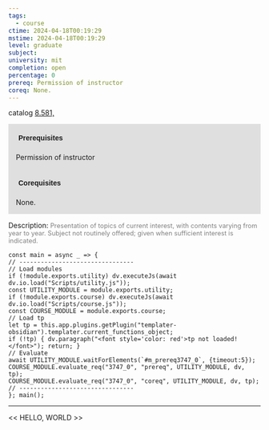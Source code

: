 ```yaml
---
tags:
  - course
ctime: 2024-04-18T00:19:29
mstime: 2024-04-18T00:19:29
level: graduate
subject: 
university: mit
completion: open
percentage: 0
prereq: Permission of instructor
coreq: None.
---
```


catalog [8.581,](http://student.mit.edu/catalog/m8b.html#8.582)

<span style="display: block; padding: 15px; background-color: rgb(100, 100, 100, 0.2);"><font id="m_prereq3747_0" style="display: block; font-family: Arial, sans-serif; font-weight: bold; padding: 5px">Prerequisites</font><br><span id="prereq3747_0">Permission of instructor</span></span>
<span style="display: block; padding: 15px; background-color: rgb(100, 100, 100, 0.2);"><font id="m_coreq3747_0" style="display: block; font-family: Arial, sans-serif; font-weight: bold; padding: 5px">Corequisites</font><br><span id="coreq3747_0">None.</span></span>

<font style="">Description:</font>
<font style="color: grey; font-size: 0.8rem;">Presentation of topics of current interest, with contents varying from year to year. Subject not routinely offered; given when sufficient interest is indicated.</font>

```dataviewjs
const main = async _ => {
// --------------------------------
// Load modules
if (!module.exports.utility) dv.executeJs(await dv.io.load("Scripts/utility.js"));
const UTILITY_MODULE = module.exports.utility;
if (!module.exports.course) dv.executeJs(await dv.io.load("Scripts/course.js"));
const COURSE_MODULE = module.exports.course;
// Load tp
let tp = this.app.plugins.getPlugin("templater-obsidian").templater.current_functions_object;
if (!tp) { dv.paragraph("<font style='color: red'>tp not loaded!</font>"); return; }
// Evaluate
await UTILITY_MODULE.waitForElements(`#m_prereq3747_0`, {timeout:5});
COURSE_MODULE.evaluate_req("3747_0", "prereq", UTILITY_MODULE, dv, tp);
COURSE_MODULE.evaluate_req("3747_0", "coreq", UTILITY_MODULE, dv, tp);
// --------------------------------
}; main();
```

---

<< HELLO, WORLD >>
